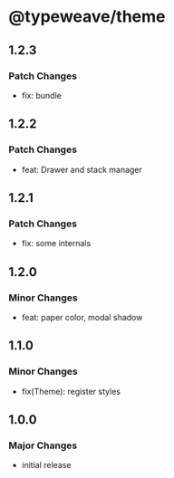 # @typeweave/theme

## 1.2.3

### Patch Changes

- fix: bundle

## 1.2.2

### Patch Changes

- feat: Drawer and stack manager

## 1.2.1

### Patch Changes

- fix: some internals

## 1.2.0

### Minor Changes

- feat: paper color, modal shadow

## 1.1.0

### Minor Changes

- fix(Theme): register styles

## 1.0.0

### Major Changes

- initial release
